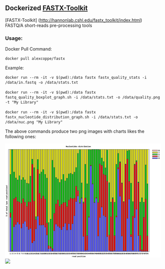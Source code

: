 ## Dockerized  [FASTX-Toolkit](http://hannonlab.cshl.edu/fastx_toolkit/index.html)

[FASTX-Toolkit] (http://hannonlab.cshl.edu/fastx_toolkit/index.html) FASTQ/A short-reads pre-processing tools

### Usage:

Docker Pull Command:

```
docker pull alexcoppe/fastx
```

Example:

```
docker run --rm -it -v $(pwd):/data fastx fastx_quality_stats -i /data/in.fastq -o /data/stats.txt

docker run --rm -it -v $(pwd):/data fastx fastq_quality_boxplot_graph.sh -i /data/stats.txt -o /data/quality.png -t "My Library"

docker run --rm -it -v $(pwd):/data fastx fastx_nucleotide_distribution_graph.sh -i /data/stats.txt -o /data/nuc.png "My Library"
```

The above commands produce two png images with charts likes the following ones:

<img src="nuc.png" >
<img src="quality.ping" >
